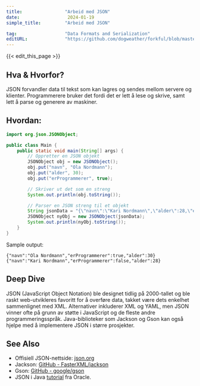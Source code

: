 ```yaml
---
title:                "Arbeid med JSON"
date:                  2024-01-19
simple_title:         "Arbeid med JSON"

tag:                  "Data Formats and Serialization"
editURL:              "https://github.com/dogweather/forkful/blob/master/content/no/java/working-with-json.md"
---
```


{{< edit_this_page >}}

## Hva & Hvorfor?
JSON forvandler data til tekst som kan lagres og sendes mellom servere og klienter. Programmerere bruker det fordi det er lett å lese og skrive, samt lett å parse og generere av maskiner.

## Hvordan:
```java
import org.json.JSONObject;

public class Main {
    public static void main(String[] args) {
        // Oppretter en JSON objekt
        JSONObject obj = new JSONObject();
        obj.put("navn", "Ola Nordmann");
        obj.put("alder", 30);
        obj.put("erProgrammerer", true);

        // Skriver ut det som en streng
        System.out.println(obj.toString());

        // Parser en JSON streng til et objekt
        String jsonData = "{\"navn\":\"Kari Nordmann\",\"alder\":28,\"erProgrammerer\":false}";
        JSONObject nyObj = new JSONObject(jsonData);
        System.out.println(nyObj.toString());
    }
}
```
Sample output:
```
{"navn":"Ola Nordmann","erProgrammerer":true,"alder":30}
{"navn":"Kari Nordmann","erProgrammerer":false,"alder":28}
```

## Deep Dive
JSON (JavaScript Object Notation) ble designet tidlig på 2000-tallet og ble raskt web-utvikleres favoritt for å overføre data, takket være dets enkelhet sammenlignet med XML. Alternativer inkluderer XML og YAML, men JSON vinner ofte på grunn av støtte i JavaScript og de fleste andre programmeringsspråk. Java-biblioteker som Jackson og Gson kan også hjelpe med å implementere JSON i større prosjekter.

## See Also
- Offisiell JSON-nettside: [json.org](https://json.org)
- Jackson: [GitHub - FasterXML/jackson](https://github.com/FasterXML/jackson)
- Gson: [GitHub - google/gson](https://github.com/google/gson)
- JSON i Java [tutorial](https://www.oracle.com/technical-resources/articles/java/json.html) fra Oracle.
